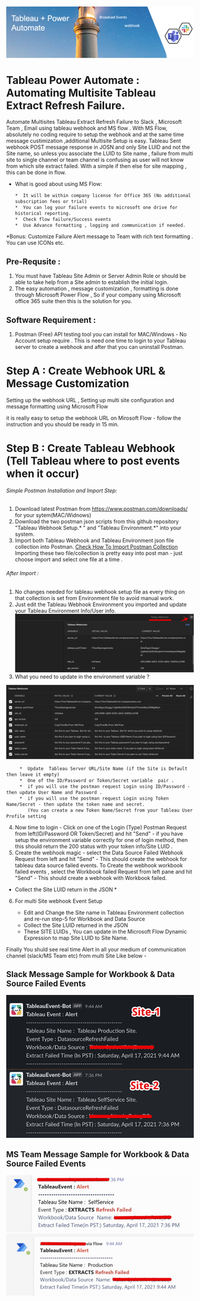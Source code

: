 
![power-automate-4.png](https://github.com/jambesh/tableau-power-automate/blob/main/images/power-automate-jpeg.jpg?raw=true)

# Tableau Power Automate : Automating Multisite Tableau Extract Refresh Failure.
Automate Multisites Tableau Extract Refresh Failure to Slack , Microsoft Team , Email using tableau webhook and MS flow .
With MS Flow, absolutely no coding require to setup the webhook and at the same time message custimization ,additional Multisite Setup is easy.
Tableau Sent webhook POST message response in JOSN and only Site LUID and not the Site name, so unless you associate the LUID to Site name , failure from multi site to single channel or team channel is confusing as user will not know from which site extract failed. With a simple if then else for site mapping , this can be done in flow.

* What is good about using MS Flow:
  
      *  It will be within company license for Office 365 (No additional subscription fees or trial)
      *  You can log your failure events to microsoft one drive for historical reporting.
      *  Check flow failure/Success events 
      *  Use Advance formatting , logging and communication if needed.

*Bonus:  Customize Failure Alert message to Team with rich text formatting . You can use ICONs etc.

## Pre-Requsite : 
1) You must have Tableau Site Admin or Server Admin Role or should be able to take help from a Site admin to establish the initial login.
2) The easy automation , message customization , formatting is done through Microsoft Power Flow , So if your company using Microsoft office 365 suite then this is the solution for you.

## Software Requirement :
1) Postman (Free) API testing tool you can install for MAC/Windows  - No Account setup require .
   This is need one time to login to your Tableau server to create a webhook and after that you can uninstall Postman.

# Step A : Create Webhook URL & Message Customization
Setting up the webhook URL , Setting up multi site configuration and message formatting using Microsoft Flow 

it is really easy to setup the webhook URL on Mirosoft Flow -  follow the instruction and you should be ready in 15 min.


# Step B : Create Tableau Webhook (Tell Tableau where to post events when it occur)

###### Simple Postman Installation and Import Step:
   1) Download latest Postman from https://www.postman.com/downloads/ for your sytem(MAC/Widnows)
   2) Download the two postman json scripts from this github repository  "Tableau Webhook Setup.* "  and "Tableau Environment.*"  into your system.
   3) Import both Tableau Webhook and Tableau Environment json file collection into Postman.
      [Check How To Import Postman Collection](https://learning.postman.com/docs/getting-started/importing-and-exporting-data/#importing-github-repositories)
      Importing these two file/collection is pretty easy into post man - just choose import and select one file at a time .
###### After Import :
   1) No changes needed for tableau webhook setup file as every thing on that collection is set from Environment file to avoid manual work.
   2) Just edit the Tableau Webhook Environment you imported and update your Tableau Environment Info/User info.
   ![edit-env-file.jpg](https://github.com/jambesh/tableau-power-automate/blob/main/images/edit-env-file.jpg?raw=true)
   3) What you need to update in the environment variable ?

   ![EnvironmentVariableEdit-3.jpg](https://github.com/jambesh/tableau-power-automate/blob/main/images/EnvironmentVariableEdit-3.jpg?raw=true)
   
         *  Update  Tableau Server URL/Site Name (if the Site is Default then leave it empty)
         *  One of the ID/Password or Token/Secret variable  pair .
         *  if you will use the postman request Login using ID/Password - then update User Name and Password . 
         *  if you will use the postman request Login using Token Name/Secret - then update the token name and secret.
            (You can create a new Token Name/Secret from your Tableau User Profile setting

   4) Now time to login  - Click on one of the Login (Type) Postman Request from left(ID/Password OR Token/Secret) and hit "Send" - if you have setup the environment variable correctly for one of login method, then this should return the 200 status with your token info/Site LUID .
   5) Create the webhook magic  - select the Data Source Failed Webhook Request from left and hit "Send" - This should create the webhook for tableau data source failed events. To Create the webhook workbook failed events , select the Workbook failed Request from left pane and hit "Send" - This should create a webhook with Workbook failed. 
   * Collect the Site LUID return in the JSON  * 

   6) For multi Site webhook Event Setup 
   
      *  Edit and Change the Site name in Tableau Environment collection and re-run step-5 for Workbook and Data Source
      *  Collect the Site LUID returned in the JSON 
      *  These SITE LUIDs , You can update in the  Microsoft Flow Dynamic Expression to map Site LUID to Site Name.

  Finally You shuld see real time Alert in all your medium of communication channel (slack/MS Team etc) from multi Site Like below -
    
  ## Slack Message Sample for Workbook  & Data Source Failed Events
  ![Site-1-And-Site-2-Message-Slack.jpg](https://github.com/jambesh/tableau-power-automate/blob/main/images/Site-1-And-Site-2-Message-Slack.jpg?raw=true)
  ## MS Team Message Sample for Workbook & Data Source Failed Events
  ![MS-Team-event-1.jpg](https://github.com/jambesh/tableau-power-automate/blob/main/images/MS-Team-event-1.jpg?raw=true)
  ![MS-Team-event-2.jpg](https://github.com/jambesh/tableau-power-automate/blob/main/images/MS-Team-Event-2.jpg?raw=true)
  
   
